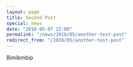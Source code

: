 ```yaml
---
layout: page
title: Second Post
special: news
date: "2016-05-07 22:00"
permalink: "/news/2016/05/another-test-post"
redirect_from: "/2016/05/another-test-post"
---
```


Bimibmbip